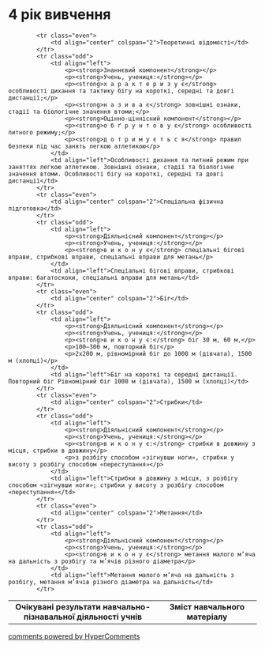 <div id="hypercomments_widget" class="js-hypercomments-widget invisible"></div>

4 рік вивчення
=============================

<table>
  <body>
    <tr>
<td align="center" width="60%"><strong>Очікувані результати навчально-пізнавальної діяльності учнів</strong></td>
<td align="center" width="40%"><strong>Зміст навчального матеріалу</strong></td>
    </tr>

            <tr class="even">
                <td align="center" colspan="2">Теоретичні відомості</td>
            </tr>
            <tr class="odd">
                <td align="left">
                    <p><strong>Знаннєвий компонент</strong></p>
                    <p><strong>Учень, учениця:</strong></p>
                    <p><strong>х а р а к т е р и з у є</strong> особливості дихання та тактику бігу на короткі, середні та довгі дистанції;</p>
                    <p><strong>н а з и в а є</strong> зовнішні ознаки, стадії та біологічне значення втоми;</p>
                    <p><strong>Оцінно-ціннісний компонент</strong></p>
                    <p><strong>о б ґ р у н т о в у є</strong> особливості питного режиму;</p>
                    <p><strong>д о т р и м у є т ь с я</strong> правил безпеки під час занять легкою атлетикою</p>
                </td>
                <td align="left">Особливості дихання та питний режим при заняттях легкою атлетикою. Зовнішні ознаки, стадії та біологічне значення втоми. Особливості бігу на короткі, середні та довгі дистанції</td>
            </tr>
            <tr class="even">
                <td align="center" colspan="2">Спеціальна фізична підготовка</td>
            </tr>
            <tr class="odd">
                <td align="left">
                    <p><strong>Діяльнісний компонент</strong></p>
                    <p><strong>Учень, учениця:</strong></p>
                    <p><strong>в и к о н у є</strong> спеціальні бігові вправи, стрибкові вправи, спеціальні вправи для метань</p>
                </td>
                <td align="left">Спеціальні бігові вправи, стрибкові вправи: багатоскоки, спеціальні вправи для метань</td>
            </tr>
            <tr class="even">
                <td align="center" colspan="2">Біг</td>
            </tr>
            <tr class="odd">
                <td align="left">
                    <p><strong>Діяльнісний компонент</strong></p>
                    <p><strong>Учень, учениця:</strong></p>
                    <p><strong>в и к о н у є:</strong> біг 30 м, 60 м,</p>
                    <p>100–300 м, повторний біг</p>
                    <p>2x200 м, рівномірний біг до 1000 м (дівчата), 1500 м (хлопці)</p>
                </td>
                <td align="left">Біг на короткі та середні дистанції. Повторний біг Рівномірний біг 1000 м (дівчата), 1500 м (хлопці)</td>
            </tr>
            <tr class="even">
                <td align="center" colspan="2">Стрибки</td>
            </tr>
            <tr class="odd">
                <td align="left">
                    <p><strong>Діяльнісний компонент</strong></p>
                    <p><strong>Учень, учениця:</strong></p>
                    <p><strong>в и к о н у є:</strong> стрибки в довжину з місця, стрибки в довжину</p>
                    <p>з розбігу способом «зігнувши ноги», стрибки у висоту з розбігу способом «переступання»</p>
                </td>
                <td align="left">Стрибки в довжину з місця, з розбігу способом «зігнувши ноги»; стрибки у висоту з розбігу способом «переступання»</td>
            </tr>
            <tr class="even">
                <td align="center" colspan="2">Метання</td>
            </tr>
            <tr class="odd">
                <td align="left">
                    <p><strong>Діяльнісний компонент</strong></p>
                    <p><strong>Учень, учениця:</strong></p>
                    <p><strong>в и к о н у є</strong> метання малого м’яча на дальність з розбігу та м’ячів різного діаметра</p>
                </td>
                <td align="left">Метання малого м’яча на дальність з розбігу, метання м’ячів різного діаметра на дальність</td>
            </tr>
  </body>
</table>

<div class="js-hypercomments-container">
    <a href="http://hypercomments.com" class="hc-link" title="comments widget">comments powered by HyperComments</a>
</div>